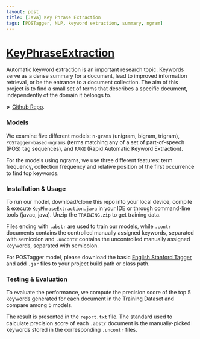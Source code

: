 ```yaml
---
layout: post
title: [Java] Key Phrase Extraction
tags: [POSTagger, NLP, keyword extraction, summary, ngram]
---
```


# [KeyPhraseExtraction](https://github.com/LinhTangTD/KeyPhraseExtraction)

Automatic keyword extraction is an important research topic. Keywords serve as a dense summary for a document, lead to improved information retrieval, or be the entrance to a document collection. The aim of this project is to find a small set of terms that describes a specific document, independently of the domain it belongs to. 

➤ [Github Repo](https://github.com/LinhTangTD/KeyPhraseExtraction).  

### Models
We examine five different models: `n-grams` (unigram, bigram, trigram), `POSTagger-based-ngrams` (terms matching any of a set of part-of-speech (POS) tag sequences), and `RAKE` (Rapid Automatic Keyword Extraction). 

For the models using ngrams, we use three different features: term frequency, collection frequency and relative position of the first occurrence to find top keywords. 

### Installation & Usage
To run our model, download/clone this repo into your local device, compile & execute `KeyPhraseExtraction.java` in your IDE or through command-line tools (javac, java). Unzip the `TRAINING.zip` to get training data. 

Files ending with `.abstr` are used to train our models, while `.contr` documents contains the controlled manually assigned keywords, separated with semicolon and `.uncontr` contains the uncontrolled manually assigned keywords, separated with semicolon. 

For POSTagger model, please download the basic [English Stanford Tagger](http://nlp.stanford.edu/software/tagger.shtml) and add `.jar` files to your project build path or class path. 

### Testing & Evaluation
To evaluate the performance, we compute the precision score of the top 5 keywords generated for each document in the Training Dataset and compare among 5 models. 

The result is presented in the `report.txt` file. The standard used to calculate precision score of each `.abstr` document is the manually-picked keywords stored in the corresponding `.uncontr` files.
